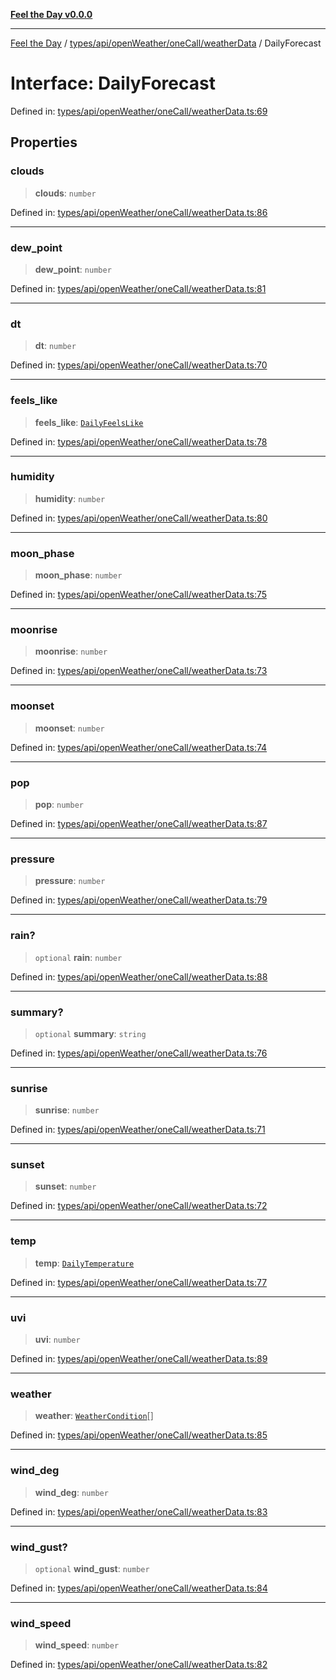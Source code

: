 [**Feel the Day v0.0.0**](../../../../../../README.md)

***

[Feel the Day](../../../../../../README.md) / [types/api/openWeather/oneCall/weatherData](../README.md) / DailyForecast

# Interface: DailyForecast

Defined in: [types/api/openWeather/oneCall/weatherData.ts:69](https://github.com/HyeinKang/feel-the-day/blob/6b0d3fb3bda5bce2accd42bfbaa4c5a46f07891e/src/types/api/openWeather/oneCall/weatherData.ts#L69)

## Properties

### clouds

> **clouds**: `number`

Defined in: [types/api/openWeather/oneCall/weatherData.ts:86](https://github.com/HyeinKang/feel-the-day/blob/6b0d3fb3bda5bce2accd42bfbaa4c5a46f07891e/src/types/api/openWeather/oneCall/weatherData.ts#L86)

***

### dew\_point

> **dew\_point**: `number`

Defined in: [types/api/openWeather/oneCall/weatherData.ts:81](https://github.com/HyeinKang/feel-the-day/blob/6b0d3fb3bda5bce2accd42bfbaa4c5a46f07891e/src/types/api/openWeather/oneCall/weatherData.ts#L81)

***

### dt

> **dt**: `number`

Defined in: [types/api/openWeather/oneCall/weatherData.ts:70](https://github.com/HyeinKang/feel-the-day/blob/6b0d3fb3bda5bce2accd42bfbaa4c5a46f07891e/src/types/api/openWeather/oneCall/weatherData.ts#L70)

***

### feels\_like

> **feels\_like**: [`DailyFeelsLike`](DailyFeelsLike.md)

Defined in: [types/api/openWeather/oneCall/weatherData.ts:78](https://github.com/HyeinKang/feel-the-day/blob/6b0d3fb3bda5bce2accd42bfbaa4c5a46f07891e/src/types/api/openWeather/oneCall/weatherData.ts#L78)

***

### humidity

> **humidity**: `number`

Defined in: [types/api/openWeather/oneCall/weatherData.ts:80](https://github.com/HyeinKang/feel-the-day/blob/6b0d3fb3bda5bce2accd42bfbaa4c5a46f07891e/src/types/api/openWeather/oneCall/weatherData.ts#L80)

***

### moon\_phase

> **moon\_phase**: `number`

Defined in: [types/api/openWeather/oneCall/weatherData.ts:75](https://github.com/HyeinKang/feel-the-day/blob/6b0d3fb3bda5bce2accd42bfbaa4c5a46f07891e/src/types/api/openWeather/oneCall/weatherData.ts#L75)

***

### moonrise

> **moonrise**: `number`

Defined in: [types/api/openWeather/oneCall/weatherData.ts:73](https://github.com/HyeinKang/feel-the-day/blob/6b0d3fb3bda5bce2accd42bfbaa4c5a46f07891e/src/types/api/openWeather/oneCall/weatherData.ts#L73)

***

### moonset

> **moonset**: `number`

Defined in: [types/api/openWeather/oneCall/weatherData.ts:74](https://github.com/HyeinKang/feel-the-day/blob/6b0d3fb3bda5bce2accd42bfbaa4c5a46f07891e/src/types/api/openWeather/oneCall/weatherData.ts#L74)

***

### pop

> **pop**: `number`

Defined in: [types/api/openWeather/oneCall/weatherData.ts:87](https://github.com/HyeinKang/feel-the-day/blob/6b0d3fb3bda5bce2accd42bfbaa4c5a46f07891e/src/types/api/openWeather/oneCall/weatherData.ts#L87)

***

### pressure

> **pressure**: `number`

Defined in: [types/api/openWeather/oneCall/weatherData.ts:79](https://github.com/HyeinKang/feel-the-day/blob/6b0d3fb3bda5bce2accd42bfbaa4c5a46f07891e/src/types/api/openWeather/oneCall/weatherData.ts#L79)

***

### rain?

> `optional` **rain**: `number`

Defined in: [types/api/openWeather/oneCall/weatherData.ts:88](https://github.com/HyeinKang/feel-the-day/blob/6b0d3fb3bda5bce2accd42bfbaa4c5a46f07891e/src/types/api/openWeather/oneCall/weatherData.ts#L88)

***

### summary?

> `optional` **summary**: `string`

Defined in: [types/api/openWeather/oneCall/weatherData.ts:76](https://github.com/HyeinKang/feel-the-day/blob/6b0d3fb3bda5bce2accd42bfbaa4c5a46f07891e/src/types/api/openWeather/oneCall/weatherData.ts#L76)

***

### sunrise

> **sunrise**: `number`

Defined in: [types/api/openWeather/oneCall/weatherData.ts:71](https://github.com/HyeinKang/feel-the-day/blob/6b0d3fb3bda5bce2accd42bfbaa4c5a46f07891e/src/types/api/openWeather/oneCall/weatherData.ts#L71)

***

### sunset

> **sunset**: `number`

Defined in: [types/api/openWeather/oneCall/weatherData.ts:72](https://github.com/HyeinKang/feel-the-day/blob/6b0d3fb3bda5bce2accd42bfbaa4c5a46f07891e/src/types/api/openWeather/oneCall/weatherData.ts#L72)

***

### temp

> **temp**: [`DailyTemperature`](DailyTemperature.md)

Defined in: [types/api/openWeather/oneCall/weatherData.ts:77](https://github.com/HyeinKang/feel-the-day/blob/6b0d3fb3bda5bce2accd42bfbaa4c5a46f07891e/src/types/api/openWeather/oneCall/weatherData.ts#L77)

***

### uvi

> **uvi**: `number`

Defined in: [types/api/openWeather/oneCall/weatherData.ts:89](https://github.com/HyeinKang/feel-the-day/blob/6b0d3fb3bda5bce2accd42bfbaa4c5a46f07891e/src/types/api/openWeather/oneCall/weatherData.ts#L89)

***

### weather

> **weather**: [`WeatherCondition`](../../../common/interfaces/WeatherCondition.md)[]

Defined in: [types/api/openWeather/oneCall/weatherData.ts:85](https://github.com/HyeinKang/feel-the-day/blob/6b0d3fb3bda5bce2accd42bfbaa4c5a46f07891e/src/types/api/openWeather/oneCall/weatherData.ts#L85)

***

### wind\_deg

> **wind\_deg**: `number`

Defined in: [types/api/openWeather/oneCall/weatherData.ts:83](https://github.com/HyeinKang/feel-the-day/blob/6b0d3fb3bda5bce2accd42bfbaa4c5a46f07891e/src/types/api/openWeather/oneCall/weatherData.ts#L83)

***

### wind\_gust?

> `optional` **wind\_gust**: `number`

Defined in: [types/api/openWeather/oneCall/weatherData.ts:84](https://github.com/HyeinKang/feel-the-day/blob/6b0d3fb3bda5bce2accd42bfbaa4c5a46f07891e/src/types/api/openWeather/oneCall/weatherData.ts#L84)

***

### wind\_speed

> **wind\_speed**: `number`

Defined in: [types/api/openWeather/oneCall/weatherData.ts:82](https://github.com/HyeinKang/feel-the-day/blob/6b0d3fb3bda5bce2accd42bfbaa4c5a46f07891e/src/types/api/openWeather/oneCall/weatherData.ts#L82)
